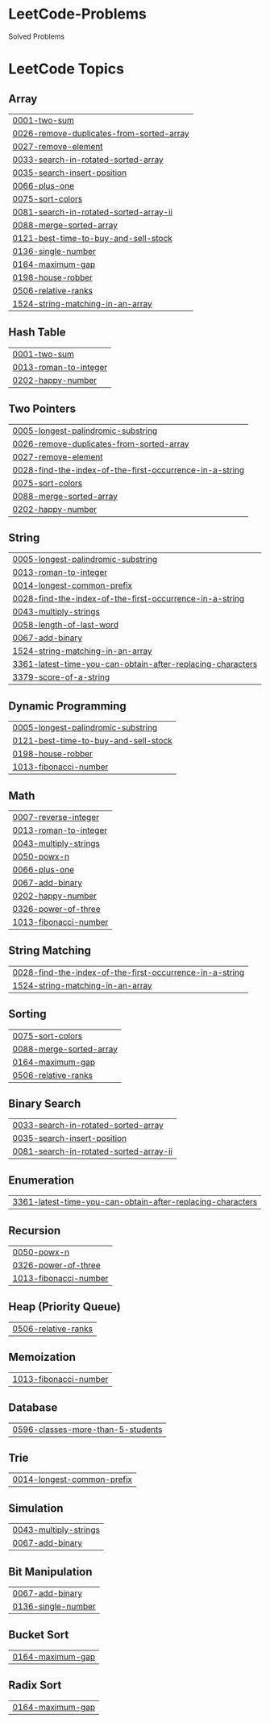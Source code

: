 # LeetCode-Problems
Solved Problems

<!---LeetCode Topics Start-->
# LeetCode Topics
## Array
|  |
| ------- |
| [0001-two-sum](https://github.com/devaharshavardhan/LeetCode-Problems/tree/master/0001-two-sum) |
| [0026-remove-duplicates-from-sorted-array](https://github.com/devaharshavardhan/LeetCode-Problems/tree/master/0026-remove-duplicates-from-sorted-array) |
| [0027-remove-element](https://github.com/devaharshavardhan/LeetCode-Problems/tree/master/0027-remove-element) |
| [0033-search-in-rotated-sorted-array](https://github.com/devaharshavardhan/LeetCode-Problems/tree/master/0033-search-in-rotated-sorted-array) |
| [0035-search-insert-position](https://github.com/devaharshavardhan/LeetCode-Problems/tree/master/0035-search-insert-position) |
| [0066-plus-one](https://github.com/devaharshavardhan/LeetCode-Problems/tree/master/0066-plus-one) |
| [0075-sort-colors](https://github.com/devaharshavardhan/LeetCode-Problems/tree/master/0075-sort-colors) |
| [0081-search-in-rotated-sorted-array-ii](https://github.com/devaharshavardhan/LeetCode-Problems/tree/master/0081-search-in-rotated-sorted-array-ii) |
| [0088-merge-sorted-array](https://github.com/devaharshavardhan/LeetCode-Problems/tree/master/0088-merge-sorted-array) |
| [0121-best-time-to-buy-and-sell-stock](https://github.com/devaharshavardhan/LeetCode-Problems/tree/master/0121-best-time-to-buy-and-sell-stock) |
| [0136-single-number](https://github.com/devaharshavardhan/LeetCode-Problems/tree/master/0136-single-number) |
| [0164-maximum-gap](https://github.com/devaharshavardhan/LeetCode-Problems/tree/master/0164-maximum-gap) |
| [0198-house-robber](https://github.com/devaharshavardhan/LeetCode-Problems/tree/master/0198-house-robber) |
| [0506-relative-ranks](https://github.com/devaharshavardhan/LeetCode-Problems/tree/master/0506-relative-ranks) |
| [1524-string-matching-in-an-array](https://github.com/devaharshavardhan/LeetCode-Problems/tree/master/1524-string-matching-in-an-array) |
## Hash Table
|  |
| ------- |
| [0001-two-sum](https://github.com/devaharshavardhan/LeetCode-Problems/tree/master/0001-two-sum) |
| [0013-roman-to-integer](https://github.com/devaharshavardhan/LeetCode-Problems/tree/master/0013-roman-to-integer) |
| [0202-happy-number](https://github.com/devaharshavardhan/LeetCode-Problems/tree/master/0202-happy-number) |
## Two Pointers
|  |
| ------- |
| [0005-longest-palindromic-substring](https://github.com/devaharshavardhan/LeetCode-Problems/tree/master/0005-longest-palindromic-substring) |
| [0026-remove-duplicates-from-sorted-array](https://github.com/devaharshavardhan/LeetCode-Problems/tree/master/0026-remove-duplicates-from-sorted-array) |
| [0027-remove-element](https://github.com/devaharshavardhan/LeetCode-Problems/tree/master/0027-remove-element) |
| [0028-find-the-index-of-the-first-occurrence-in-a-string](https://github.com/devaharshavardhan/LeetCode-Problems/tree/master/0028-find-the-index-of-the-first-occurrence-in-a-string) |
| [0075-sort-colors](https://github.com/devaharshavardhan/LeetCode-Problems/tree/master/0075-sort-colors) |
| [0088-merge-sorted-array](https://github.com/devaharshavardhan/LeetCode-Problems/tree/master/0088-merge-sorted-array) |
| [0202-happy-number](https://github.com/devaharshavardhan/LeetCode-Problems/tree/master/0202-happy-number) |
## String
|  |
| ------- |
| [0005-longest-palindromic-substring](https://github.com/devaharshavardhan/LeetCode-Problems/tree/master/0005-longest-palindromic-substring) |
| [0013-roman-to-integer](https://github.com/devaharshavardhan/LeetCode-Problems/tree/master/0013-roman-to-integer) |
| [0014-longest-common-prefix](https://github.com/devaharshavardhan/LeetCode-Problems/tree/master/0014-longest-common-prefix) |
| [0028-find-the-index-of-the-first-occurrence-in-a-string](https://github.com/devaharshavardhan/LeetCode-Problems/tree/master/0028-find-the-index-of-the-first-occurrence-in-a-string) |
| [0043-multiply-strings](https://github.com/devaharshavardhan/LeetCode-Problems/tree/master/0043-multiply-strings) |
| [0058-length-of-last-word](https://github.com/devaharshavardhan/LeetCode-Problems/tree/master/0058-length-of-last-word) |
| [0067-add-binary](https://github.com/devaharshavardhan/LeetCode-Problems/tree/master/0067-add-binary) |
| [1524-string-matching-in-an-array](https://github.com/devaharshavardhan/LeetCode-Problems/tree/master/1524-string-matching-in-an-array) |
| [3361-latest-time-you-can-obtain-after-replacing-characters](https://github.com/devaharshavardhan/LeetCode-Problems/tree/master/3361-latest-time-you-can-obtain-after-replacing-characters) |
| [3379-score-of-a-string](https://github.com/devaharshavardhan/LeetCode-Problems/tree/master/3379-score-of-a-string) |
## Dynamic Programming
|  |
| ------- |
| [0005-longest-palindromic-substring](https://github.com/devaharshavardhan/LeetCode-Problems/tree/master/0005-longest-palindromic-substring) |
| [0121-best-time-to-buy-and-sell-stock](https://github.com/devaharshavardhan/LeetCode-Problems/tree/master/0121-best-time-to-buy-and-sell-stock) |
| [0198-house-robber](https://github.com/devaharshavardhan/LeetCode-Problems/tree/master/0198-house-robber) |
| [1013-fibonacci-number](https://github.com/devaharshavardhan/LeetCode-Problems/tree/master/1013-fibonacci-number) |
## Math
|  |
| ------- |
| [0007-reverse-integer](https://github.com/devaharshavardhan/LeetCode-Problems/tree/master/0007-reverse-integer) |
| [0013-roman-to-integer](https://github.com/devaharshavardhan/LeetCode-Problems/tree/master/0013-roman-to-integer) |
| [0043-multiply-strings](https://github.com/devaharshavardhan/LeetCode-Problems/tree/master/0043-multiply-strings) |
| [0050-powx-n](https://github.com/devaharshavardhan/LeetCode-Problems/tree/master/0050-powx-n) |
| [0066-plus-one](https://github.com/devaharshavardhan/LeetCode-Problems/tree/master/0066-plus-one) |
| [0067-add-binary](https://github.com/devaharshavardhan/LeetCode-Problems/tree/master/0067-add-binary) |
| [0202-happy-number](https://github.com/devaharshavardhan/LeetCode-Problems/tree/master/0202-happy-number) |
| [0326-power-of-three](https://github.com/devaharshavardhan/LeetCode-Problems/tree/master/0326-power-of-three) |
| [1013-fibonacci-number](https://github.com/devaharshavardhan/LeetCode-Problems/tree/master/1013-fibonacci-number) |
## String Matching
|  |
| ------- |
| [0028-find-the-index-of-the-first-occurrence-in-a-string](https://github.com/devaharshavardhan/LeetCode-Problems/tree/master/0028-find-the-index-of-the-first-occurrence-in-a-string) |
| [1524-string-matching-in-an-array](https://github.com/devaharshavardhan/LeetCode-Problems/tree/master/1524-string-matching-in-an-array) |
## Sorting
|  |
| ------- |
| [0075-sort-colors](https://github.com/devaharshavardhan/LeetCode-Problems/tree/master/0075-sort-colors) |
| [0088-merge-sorted-array](https://github.com/devaharshavardhan/LeetCode-Problems/tree/master/0088-merge-sorted-array) |
| [0164-maximum-gap](https://github.com/devaharshavardhan/LeetCode-Problems/tree/master/0164-maximum-gap) |
| [0506-relative-ranks](https://github.com/devaharshavardhan/LeetCode-Problems/tree/master/0506-relative-ranks) |
## Binary Search
|  |
| ------- |
| [0033-search-in-rotated-sorted-array](https://github.com/devaharshavardhan/LeetCode-Problems/tree/master/0033-search-in-rotated-sorted-array) |
| [0035-search-insert-position](https://github.com/devaharshavardhan/LeetCode-Problems/tree/master/0035-search-insert-position) |
| [0081-search-in-rotated-sorted-array-ii](https://github.com/devaharshavardhan/LeetCode-Problems/tree/master/0081-search-in-rotated-sorted-array-ii) |
## Enumeration
|  |
| ------- |
| [3361-latest-time-you-can-obtain-after-replacing-characters](https://github.com/devaharshavardhan/LeetCode-Problems/tree/master/3361-latest-time-you-can-obtain-after-replacing-characters) |
## Recursion
|  |
| ------- |
| [0050-powx-n](https://github.com/devaharshavardhan/LeetCode-Problems/tree/master/0050-powx-n) |
| [0326-power-of-three](https://github.com/devaharshavardhan/LeetCode-Problems/tree/master/0326-power-of-three) |
| [1013-fibonacci-number](https://github.com/devaharshavardhan/LeetCode-Problems/tree/master/1013-fibonacci-number) |
## Heap (Priority Queue)
|  |
| ------- |
| [0506-relative-ranks](https://github.com/devaharshavardhan/LeetCode-Problems/tree/master/0506-relative-ranks) |
## Memoization
|  |
| ------- |
| [1013-fibonacci-number](https://github.com/devaharshavardhan/LeetCode-Problems/tree/master/1013-fibonacci-number) |
## Database
|  |
| ------- |
| [0596-classes-more-than-5-students](https://github.com/devaharshavardhan/LeetCode-Problems/tree/master/0596-classes-more-than-5-students) |
## Trie
|  |
| ------- |
| [0014-longest-common-prefix](https://github.com/devaharshavardhan/LeetCode-Problems/tree/master/0014-longest-common-prefix) |
## Simulation
|  |
| ------- |
| [0043-multiply-strings](https://github.com/devaharshavardhan/LeetCode-Problems/tree/master/0043-multiply-strings) |
| [0067-add-binary](https://github.com/devaharshavardhan/LeetCode-Problems/tree/master/0067-add-binary) |
## Bit Manipulation
|  |
| ------- |
| [0067-add-binary](https://github.com/devaharshavardhan/LeetCode-Problems/tree/master/0067-add-binary) |
| [0136-single-number](https://github.com/devaharshavardhan/LeetCode-Problems/tree/master/0136-single-number) |
## Bucket Sort
|  |
| ------- |
| [0164-maximum-gap](https://github.com/devaharshavardhan/LeetCode-Problems/tree/master/0164-maximum-gap) |
## Radix Sort
|  |
| ------- |
| [0164-maximum-gap](https://github.com/devaharshavardhan/LeetCode-Problems/tree/master/0164-maximum-gap) |
<!---LeetCode Topics End-->